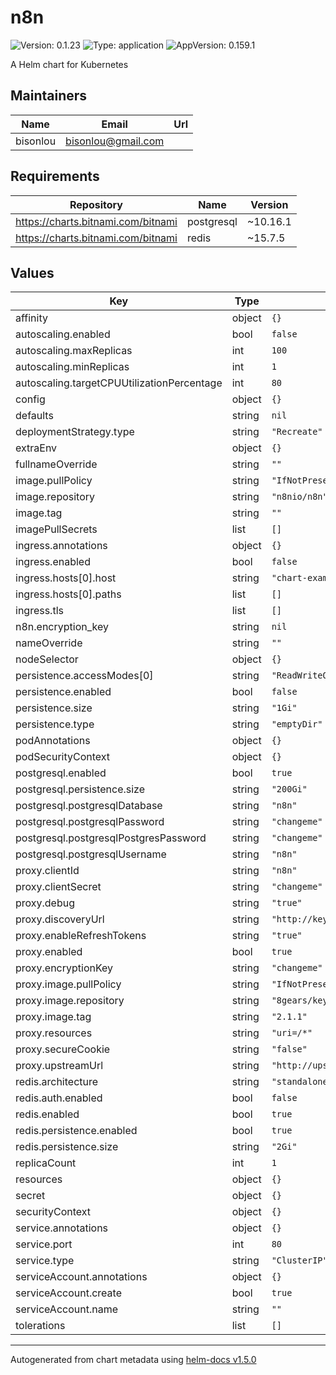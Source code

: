 # n8n

![Version: 0.1.23](https://img.shields.io/badge/Version-0.1.23-informational?style=flat-square) ![Type: application](https://img.shields.io/badge/Type-application-informational?style=flat-square) ![AppVersion: 0.159.1](https://img.shields.io/badge/AppVersion-0.159.1-informational?style=flat-square)

A Helm chart for Kubernetes

## Maintainers

| Name | Email | Url |
| ---- | ------ | --- |
| bisonlou | bisonlou@gmail.com |  |

## Requirements

| Repository | Name | Version |
|------------|------|---------|
| https://charts.bitnami.com/bitnami | postgresql | ~10.16.1 |
| https://charts.bitnami.com/bitnami | redis | ~15.7.5 |

## Values

| Key | Type | Default | Description |
|-----|------|---------|-------------|
| affinity | object | `{}` |  |
| autoscaling.enabled | bool | `false` |  |
| autoscaling.maxReplicas | int | `100` |  |
| autoscaling.minReplicas | int | `1` |  |
| autoscaling.targetCPUUtilizationPercentage | int | `80` |  |
| config | object | `{}` |  |
| defaults | string | `nil` |  |
| deploymentStrategy.type | string | `"Recreate"` |  |
| extraEnv | object | `{}` |  |
| fullnameOverride | string | `""` |  |
| image.pullPolicy | string | `"IfNotPresent"` |  |
| image.repository | string | `"n8nio/n8n"` |  |
| image.tag | string | `""` |  |
| imagePullSecrets | list | `[]` |  |
| ingress.annotations | object | `{}` |  |
| ingress.enabled | bool | `false` |  |
| ingress.hosts[0].host | string | `"chart-example.local"` |  |
| ingress.hosts[0].paths | list | `[]` |  |
| ingress.tls | list | `[]` |  |
| n8n.encryption_key | string | `nil` |  |
| nameOverride | string | `""` |  |
| nodeSelector | object | `{}` |  |
| persistence.accessModes[0] | string | `"ReadWriteOnce"` |  |
| persistence.enabled | bool | `false` |  |
| persistence.size | string | `"1Gi"` |  |
| persistence.type | string | `"emptyDir"` |  |
| podAnnotations | object | `{}` |  |
| podSecurityContext | object | `{}` |  |
| postgresql.enabled | bool | `true` |  |
| postgresql.persistence.size | string | `"200Gi"` |  |
| postgresql.postgresqlDatabase | string | `"n8n"` |  |
| postgresql.postgresqlPassword | string | `"changeme"` |  |
| postgresql.postgresqlPostgresPassword | string | `"changeme"` |  |
| postgresql.postgresqlUsername | string | `"n8n"` |  |
| proxy.clientId | string | `"n8n"` |  |
| proxy.clientSecret | string | `"changeme"` |  |
| proxy.debug | string | `"true"` |  |
| proxy.discoveryUrl | string | `"http://keycloak/auth/realm/<realm_name>"` |  |
| proxy.enableRefreshTokens | string | `"true"` |  |
| proxy.enabled | bool | `true` |  |
| proxy.encryptionKey | string | `"changeme"` |  |
| proxy.image.pullPolicy | string | `"IfNotPresent"` |  |
| proxy.image.repository | string | `"8gears/keycloak-auth-proxy"` |  |
| proxy.image.tag | string | `"2.1.1"` |  |
| proxy.resources | string | `"uri=/*"` |  |
| proxy.secureCookie | string | `"false"` |  |
| proxy.upstreamUrl | string | `"http://upstream:8080"` |  |
| redis.architecture | string | `"standalone"` |  |
| redis.auth.enabled | bool | `false` |  |
| redis.enabled | bool | `true` |  |
| redis.persistence.enabled | bool | `true` |  |
| redis.persistence.size | string | `"2Gi"` |  |
| replicaCount | int | `1` |  |
| resources | object | `{}` |  |
| secret | object | `{}` |  |
| securityContext | object | `{}` |  |
| service.annotations | object | `{}` |  |
| service.port | int | `80` |  |
| service.type | string | `"ClusterIP"` |  |
| serviceAccount.annotations | object | `{}` |  |
| serviceAccount.create | bool | `true` |  |
| serviceAccount.name | string | `""` |  |
| tolerations | list | `[]` |  |

----------------------------------------------
Autogenerated from chart metadata using [helm-docs v1.5.0](https://github.com/norwoodj/helm-docs/releases/v1.5.0)
